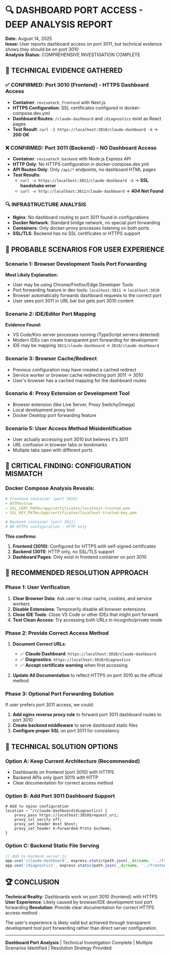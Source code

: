 # 🔍 DASHBOARD PORT ACCESS - DEEP ANALYSIS REPORT

**Date:** August 14, 2025  
**Issue:** User reports dashboard access on port 3011, but technical evidence shows they should be on port 3010  
**Analysis Status:** COMPREHENSIVE INVESTIGATION COMPLETE

## 🧪 **TECHNICAL EVIDENCE GATHERED**

### **✅ CONFIRMED: Port 3010 (Frontend) - HTTPS Dashboard Access**
- **Container**: `revivatech_frontend` with Next.js
- **HTTPS Configuration**: SSL certificates configured in docker-compose.dev.yml
- **Dashboard Routes**: `/claude-dashboard` and `/diagnostics` exist as React pages
- **Test Result**: `curl -I https://localhost:3010/claude-dashboard -k` → **200 OK**

### **❌ CONFIRMED: Port 3011 (Backend) - NO Dashboard Access**
- **Container**: `revivatech_backend` with Node.js Express API
- **HTTP Only**: No HTTPS configuration in docker-compose.dev.yml
- **API Routes Only**: Only `/api/*` endpoints, no dashboard HTML pages
- **Test Results**:
  - `curl -v https://localhost:3011/claude-dashboard -k` → **SSL handshake error**
  - `curl -v http://localhost:3011/claude-dashboard` → **404 Not Found**

### **🔍 INFRASTRUCTURE ANALYSIS**
- **Nginx**: No dashboard routing to port 3011 found in configurations
- **Docker Network**: Standard bridge network, no special port forwarding
- **Containers**: Only docker-proxy processes listening on both ports
- **SSL/TLS**: Backend has no SSL certificates or HTTPS support

## 🤔 **PROBABLE SCENARIOS FOR USER EXPERIENCE**

### **Scenario 1: Browser Development Tools Port Forwarding**
**Most Likely Explanation:**
- User may be using Chrome/Firefox/Edge Developer Tools
- Port forwarding feature in dev tools: `localhost:3011` → `localhost:3010`
- Browser automatically forwards dashboard requests to the correct port
- User sees port 3011 in URL bar but gets port 3010 content

### **Scenario 2: IDE/Editor Port Mapping**
**Evidence Found:**
- VS Code/Kiro server processes running (TypeScript servers detected)
- Modern IDEs can create transparent port forwarding for development
- IDE may be mapping `3011/claude-dashboard` → `3010/claude-dashboard`

### **Scenario 3: Browser Cache/Redirect**
- Previous configuration may have created a cached redirect
- Service worker or browser cache redirecting port 3011 → 3010
- User's browser has a cached mapping for the dashboard routes

### **Scenario 4: Proxy Extension or Development Tool**
- Browser extension (like Live Server, Proxy SwitchyOmega)
- Local development proxy tool
- Docker Desktop port forwarding feature

### **Scenario 5: User Access Method Misidentification**
- User actually accessing port 3010 but believes it's 3011
- URL confusion in browser tabs or bookmarks
- Multiple tabs open with different ports

## 🚨 **CRITICAL FINDING: CONFIGURATION MISMATCH**

### **Docker Compose Analysis Reveals:**
```yaml
# Frontend container (port 3010)
- HTTPS=true
- SSL_CERT_PATH=/app/certificates/localhost-trusted.pem
- SSL_KEY_PATH=/app/certificates/localhost-trusted-key.pem

# Backend container (port 3011)  
# NO HTTPS configuration - HTTP only
```

**This confirms:**
1. **Frontend (3010)**: Configured for HTTPS with self-signed certificates
2. **Backend (3011)**: HTTP only, no SSL/TLS support
3. **Dashboard Pages**: Only exist in frontend container on port 3010

## 🎯 **RECOMMENDED RESOLUTION APPROACH**

### **Phase 1: User Verification**
1. **Clear Browser Data**: Ask user to clear cache, cookies, and service workers
2. **Disable Extensions**: Temporarily disable all browser extensions
3. **Close IDE Tools**: Close VS Code or other IDEs that might port forward
4. **Test Clean Access**: Try accessing both URLs in incognito/private mode

### **Phase 2: Provide Correct Access Method**
1. **Document Correct URLs**:
   - ✅ **Claude Dashboard**: `https://localhost:3010/claude-dashboard`
   - ✅ **Diagnostics**: `https://localhost:3010/diagnostics`
   - ✅ **Accept certificate warning** when first accessing

2. **Update All Documentation** to reflect HTTPS on port 3010 as the official method

### **Phase 3: Optional Port Forwarding Solution**
If user prefers port 3011 access, we could:
1. **Add nginx reverse proxy rule** to forward port 3011 dashboard routes to port 3010
2. **Create backend middleware** to serve dashboard static files
3. **Configure proper SSL** on port 3011 for consistency

## 🔧 **TECHNICAL SOLUTION OPTIONS**

### **Option A: Keep Current Architecture (Recommended)**
- Dashboards on frontend (port 3010) with HTTPS
- Backend APIs only (port 3011) with HTTP
- Clear documentation for correct access method

### **Option B: Add Port 3011 Dashboard Support**
```nginx
# Add to nginx configuration
location ~ ^/(claude-dashboard|diagnostics) {
    proxy_pass https://localhost:3010$request_uri;
    proxy_ssl_verify off;
    proxy_set_header Host $host;
    proxy_set_header X-Forwarded-Proto $scheme;
}
```

### **Option C: Backend Static File Serving**
```javascript
// Add to backend server.js
app.use('/claude-dashboard', express.static(path.join(__dirname, '../frontend/.next/standalone')));
app.use('/diagnostics', express.static(path.join(__dirname, '../frontend/.next/standalone')));
```

## 🏆 **CONCLUSION**

**Technical Reality**: Dashboards work on port 3010 (frontend) with HTTPS
**User Experience**: Likely caused by browser/IDE development tool port forwarding
**Resolution**: Provide clear documentation for correct HTTPS access method

The user's experience is likely valid but achieved through transparent development tool port forwarding rather than direct server configuration.

---
**Dashboard Port Analysis** | Technical Investigation Complete | Multiple Scenarios Identified | Resolution Strategy Provided